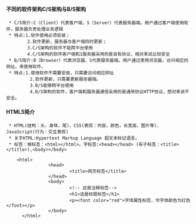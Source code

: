 #### 不同的软件架构C/S架构与B/S架构
     * C/S简介:C（Client）代表客户端，S（Server）代表服务器端。用户通过客户端使用软件，服务器负责处理业务逻辑
     * 特点:1.软件使用必须安装；
            2.软件更新，服务器与客户端同时更新；
            3.C/S架构的软件不能跨平台使用
            4.C/S架构的软件客户端和1服务器采用的是自有协议，相对来说比较安全
     * B/S简介:B（Browser）代表浏览器，S代表服务器端。用户通过使用浏览器，访问相应的网址，来使用软件。
     * 特点:1.使用软件不需要安装，只需要访问相应网址
             2.软件更新，只需要更新服务器端。
             3.B/S能够跨平台使用
             4.B/S架构的软件，客户端和服务器通信采用的是通用协议HTTP协议，想对来说不安全。
#### HTML5简介
     * HTML(结构：头，身体，尾)、CSS(表现：内容，颜色，长宽高，图片等)、JavaScript(行为：交互表现)
     * 关于HTML:Hypertext Markup Language 超文本标记语言。
     * 标签：根标签：<html></html>。字标签:<head></head> (有子标签：<title></title>),<body></body>
```
    <html>
                <head>
                        <title>网页标签</title>
                </head>
                <body>
                        <!-- 这是注释标签-->
                        <h1>这是标题标签</h1>
                        <p><font color="red">字体属性标签，令字体颜色为红色</font></p>
                </body>
      </html>
```
     
